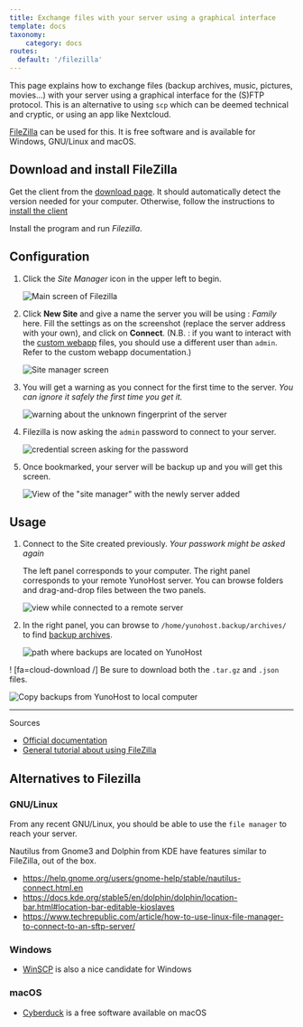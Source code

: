 ```yaml
---
title: Exchange files with your server using a graphical interface
template: docs
taxonomy:
    category: docs
routes:
  default: '/filezilla'
---
```


This page explains how to exchange files (backup archives, music, pictures, movies...) with your server using a graphical interface for the (S)FTP protocol. This is an alternative to using `scp` which can be deemed technical and cryptic, or using an app like Nextcloud.

[FileZilla](https://filezilla-project.org/) can be used for this. It is free software and is available for Windows, GNU/Linux and macOS.

## Download and install FileZilla

Get the client from the [download page](https://filezilla-project.org/download.php?type=client). It should automatically detect the version needed for your computer. Otherwise, follow the instructions to [install the client](https://wiki.filezilla-project.org/Client_Installation)

Install the program and run *Filezilla*.

## Configuration

1. Click the *Site Manager* icon in the upper left to begin.

   ![Main screen of Filezilla](image://filezilla_1.png)

2. Click **New Site** and give a name the server you will be using : *Family* here. Fill the settings as on the screenshot (replace the server address with your own), and click on **Connect**. (N.B. : if you want to interact with the [custom webapp](https://github.com/YunoHost-Apps/my_webapp_ynh) files, you should use a different user than `admin`. Refer to the custom webapp documentation.)

   ![Site manager screen](image://filezilla_2.png)

3. You will get a warning as you connect for the first time to the server. *You can ignore it safely the first time you get it.*

   ![warning about the unknown fingerprint of the server](image://filezilla_3.png)

4. Filezilla is now asking the `admin` password to connect to your server.

   ![credential screen asking for the password](image://filezilla_4.png)

5. Once bookmarked, your server will be backup up and you will get this screen.

   ![View of the "site manager" with the newly server added](image://filezilla_5.png)

## Usage

1. Connect to the Site created previously. *Your passwork might be asked again*

   The left panel corresponds to your computer. The right panel corresponds to your remote YunoHost server. You can browse folders and drag-and-drop files between the two panels.

   ![view while connected to a remote server](image://filezilla_6.png)

2. In the right panel, you can browse to `/home/yunohost.backup/archives/` to find [backup archives](/backup).

   ![path where backups are located on YunoHost](image://filezilla_7.png)

! [fa=cloud-download /] Be sure to download both the `.tar.gz` and `.json` files.

![Copy backups from YunoHost to local computer](image://filezilla_8.png)

----

Sources

* [Official documentation](https://wiki.filezilla-project.org/FileZilla_Client_Tutorial_(en))
* [General tutorial about using FileZilla](https://www.rc.fas.harvard.edu/resources/documentation/sftp-file-transfer/)

## Alternatives to Filezilla

### GNU/Linux

From any recent GNU/Linux, you should be able to use the `file manager` to reach your server.

Nautilus from Gnome3 and Dolphin from KDE have features similar to FileZilla, out of the box.

* <https://help.gnome.org/users/gnome-help/stable/nautilus-connect.html.en>
* <https://docs.kde.org/stable5/en/dolphin/dolphin/location-bar.html#location-bar-editable-kioslaves>
* <https://www.techrepublic.com/article/how-to-use-linux-file-manager-to-connect-to-an-sftp-server/>

### Windows

* [WinSCP](https://winscp.net/) is also a nice candidate for Windows

### macOS

* [Cyberduck](https://cyberduck.io/) is a free software available on macOS
